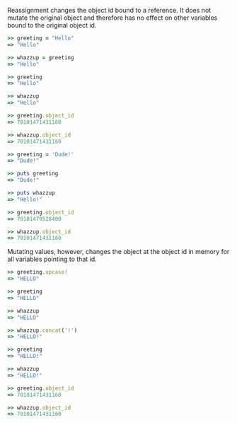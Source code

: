 Reassignment changes the object id bound to a reference. It does not mutate the original object and therefore has no effect on other variables bound to the original object id.

```Ruby
>> greeting = "Hello"
=> "Hello"

>> whazzup = greeting  
=> "Hello"

>> greeting  
=> "Hello"

>> whazzup  
=> "Hello"

>> greeting.object_id  
=> 70101471431160

>> whazzup.object_id  
=> 70101471431160

>> greeting = 'Dude!'  
=> "Dude!"

>> puts greeting  
=> "Dude!"

>> puts whazzup  
=> "Hello!"

>> greeting.object_id  
=> 70101479528400

>> whazzup.object_id  
=> 70101471431160
```

Mutating values, however, changes the object at the object id in memory for all variables pointing to that id.

```Ruby
>> greeting.upcase!  
=> "HELLO"

>> greeting  
=> "HELLO"

>> whazzup  
=> "HELLO"

>> whazzup.concat('!')  
=> "HELLO!"

>> greeting  
=> "HELLO!"

>> whazzup  
=> "HELLO!"

>> greeting.object_id  
=> 70101471431160

>> whazzup.object_id  
=> 70101471431160
```

